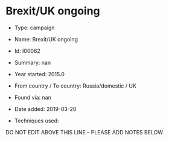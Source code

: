 # Brexit/UK ongoing

* Type: campaign

* Name: Brexit/UK ongoing

* Id: I00062

* Summary: nan

* Year started: 2015.0

* From country / To country: Russia/domestic / UK

* Found via: nan

* Date added: 2019-03-20

* Techniques used: 


DO NOT EDIT ABOVE THIS LINE - PLEASE ADD NOTES BELOW
